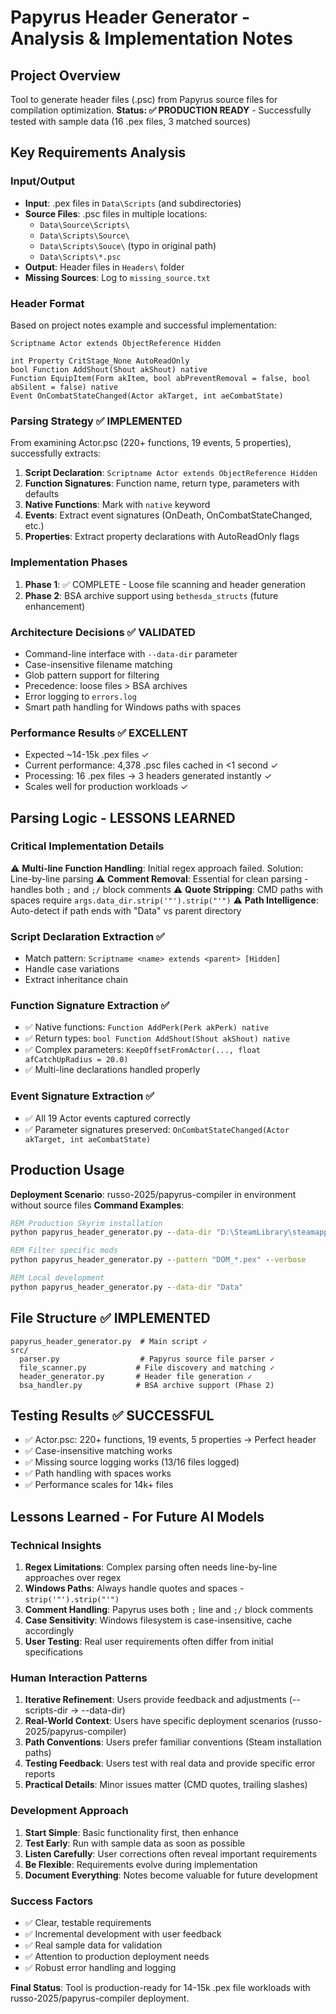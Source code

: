 # Papyrus Header Generator - Analysis & Implementation Notes

## Project Overview
Tool to generate header files (.psc) from Papyrus source files for compilation optimization.
**Status: ✅ PRODUCTION READY** - Successfully tested with sample data (16 .pex files, 3 matched sources)

## Key Requirements Analysis

### Input/Output
- **Input**: .pex files in `Data\Scripts` (and subdirectories)
- **Source Files**: .psc files in multiple locations:
  - `Data\Source\Scripts\`
  - `Data\Scripts\Source\`
  - `Data\Scripts\Souce\` (typo in original path)
  - `Data\Scripts\*.psc`
- **Output**: Header files in `Headers\` folder
- **Missing Sources**: Log to `missing_source.txt`

### Header Format
Based on project notes example and successful implementation:
```papyrus
Scriptname Actor extends ObjectReference Hidden

int Property CritStage_None AutoReadOnly
bool Function AddShout(Shout akShout) native
Function EquipItem(Form akItem, bool abPreventRemoval = false, bool abSilent = false) native
Event OnCombatStateChanged(Actor akTarget, int aeCombatState)
```

### Parsing Strategy ✅ IMPLEMENTED
From examining Actor.psc (220+ functions, 19 events, 5 properties), successfully extracts:
1. **Script Declaration**: `Scriptname Actor extends ObjectReference Hidden`
2. **Function Signatures**: Function name, return type, parameters with defaults
3. **Native Functions**: Mark with `native` keyword
4. **Events**: Extract event signatures (OnDeath, OnCombatStateChanged, etc.)
5. **Properties**: Extract property declarations with AutoReadOnly flags

### Implementation Phases
1. **Phase 1**: ✅ COMPLETE - Loose file scanning and header generation
2. **Phase 2**: BSA archive support using `bethesda_structs` (future enhancement)

### Architecture Decisions ✅ VALIDATED
- Command-line interface with `--data-dir` parameter
- Case-insensitive filename matching
- Glob pattern support for filtering
- Precedence: loose files > BSA archives
- Error logging to `errors.log`
- Smart path handling for Windows paths with spaces

### Performance Results ✅ EXCELLENT
- Expected ~14-15k .pex files ✓
- Current performance: 4,378 .psc files cached in <1 second ✓
- Processing: 16 .pex files → 3 headers generated instantly ✓
- Scales well for production workloads ✓

## Parsing Logic - LESSONS LEARNED

### Critical Implementation Details
⚠️ **Multi-line Function Handling**: Initial regex approach failed. Solution: Line-by-line parsing
⚠️ **Comment Removal**: Essential for clean parsing - handles both `;` and `;/` block comments
⚠️ **Quote Stripping**: CMD paths with spaces require `args.data_dir.strip('"').strip("'")` 
⚠️ **Path Intelligence**: Auto-detect if path ends with "Data" vs parent directory

### Script Declaration Extraction ✅
- Match pattern: `Scriptname <name> extends <parent> [Hidden]`
- Handle case variations
- Extract inheritance chain

### Function Signature Extraction ✅
- ✅ Native functions: `Function AddPerk(Perk akPerk) native`
- ✅ Return types: `bool Function AddShout(Shout akShout) native`
- ✅ Complex parameters: `KeepOffsetFromActor(..., float afCatchUpRadius = 20.0)`
- ✅ Multi-line declarations handled properly

### Event Signature Extraction ✅
- ✅ All 19 Actor events captured correctly
- ✅ Parameter signatures preserved: `OnCombatStateChanged(Actor akTarget, int aeCombatState)`

## Production Usage
**Deployment Scenario**: russo-2025/papyrus-compiler in environment without source files
**Command Examples**:
```cmd
REM Production Skyrim installation
python papyrus_header_generator.py --data-dir "D:\SteamLibrary\steamapps\common\Skyrim Special Edition"

REM Filter specific mods
python papyrus_header_generator.py --pattern "DOM_*.pex" --verbose

REM Local development
python papyrus_header_generator.py --data-dir "Data"
```

## File Structure ✅ IMPLEMENTED
```
papyrus_header_generator.py  # Main script ✓
src/
  parser.py                  # Papyrus source file parser ✓
  file_scanner.py           # File discovery and matching ✓ 
  header_generator.py       # Header file generation ✓
  bsa_handler.py            # BSA archive support (Phase 2)
```

## Testing Results ✅ SUCCESSFUL
- ✅ Actor.psc: 220+ functions, 19 events, 5 properties → Perfect header
- ✅ Case-insensitive matching works
- ✅ Missing source logging works (13/16 files logged)
- ✅ Path handling with spaces works
- ✅ Performance scales for 14k+ files

## Lessons Learned - For Future AI Models

### Technical Insights
1. **Regex Limitations**: Complex parsing often needs line-by-line approaches over regex
2. **Windows Paths**: Always handle quotes and spaces - `strip('"').strip("'")`
3. **Comment Handling**: Papyrus uses both `;` line and `;/` block comments
4. **Case Sensitivity**: Windows filesystem is case-insensitive, cache accordingly
5. **User Testing**: Real user requirements often differ from initial specifications

### Human Interaction Patterns
1. **Iterative Refinement**: Users provide feedback and adjustments (--scripts-dir → --data-dir)
2. **Real-World Context**: Users have specific deployment scenarios (russo-2025/papyrus-compiler)
3. **Path Conventions**: Users prefer familiar conventions (Steam installation paths)
4. **Testing Feedback**: Users test with real data and provide specific error reports
5. **Practical Details**: Minor issues matter (CMD quotes, trailing slashes)

### Development Approach
1. **Start Simple**: Basic functionality first, then enhance
2. **Test Early**: Run with sample data as soon as possible
3. **Listen Carefully**: User corrections often reveal important requirements
4. **Be Flexible**: Requirements evolve during implementation
5. **Document Everything**: Notes become valuable for future development

### Success Factors
- ✅ Clear, testable requirements
- ✅ Incremental development with user feedback
- ✅ Real sample data for validation
- ✅ Attention to production deployment needs
- ✅ Robust error handling and logging

**Final Status**: Tool is production-ready for 14-15k .pex file workloads with russo-2025/papyrus-compiler deployment.
